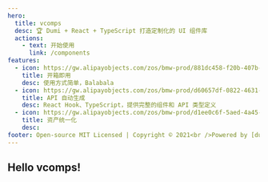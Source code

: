 ```yaml
---
hero:
  title: vcomps
  desc: 🏆 Dumi + React + TypeScript 打造定制化的 UI 组件库
  actions:
    - text: 开始使用
      link: /components
features:
  - icon: https://gw.alipayobjects.com/zos/bmw-prod/881dc458-f20b-407b-947a-95104b5ec82b/k79dm8ih_w144_h144.png
    title: 开箱即用
    desc: 使用方式简单，Balabala
  - icon: https://gw.alipayobjects.com/zos/bmw-prod/d60657df-0822-4631-9d7c-e7a869c2f21c/k79dmz3q_w126_h126.png
    title: API 自动生成
    desc: React Hook、TypeScript，提供完整的组件和 API 类型定义
  - icon: https://gw.alipayobjects.com/zos/bmw-prod/d1ee0c6f-5aed-4a45-a507-339a4bfe076c/k7bjsocq_w144_h144.png
    title: 资产统一化
    desc:
footer: Open-source MIT Licensed | Copyright © 2021<br />Powered by [dumi](https://d.umijs.org)
---
```


## Hello vcomps!
